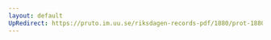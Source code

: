 ```yaml
---
layout: default
UpRedirect: https://pruto.im.uu.se/riksdagen-records-pdf/1880/prot-1880--fk--041/prot-1880--fk--041_031.pdf
---
```

